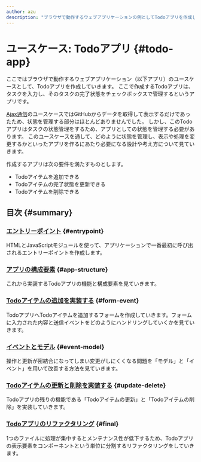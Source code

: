 ```yaml
---
author: azu
description: "ブラウザで動作するウェブアプリケーションの例としてTodoアプリを作成しながら、モジュールを使ったコード管理について紹介します。"
---
```


# ユースケース: Todoアプリ {#todo-app}

ここではブラウザで動作するウェブアプリケーション（以下アプリ）のユースケースとして、Todoアプリを作成していきます。
ここで作成するTodoアプリは、タスクを入力し、そのタスクの完了状態をチェックボックスで管理するというアプリです。

[Ajax通信][]のユースケースではGitHubからデータを取得して表示するだけであったため、状態を管理する部分はほとんどありませんでした。
しかし、このTodoアプリはタスクの状態管理をするため、アプリとしての状態を管理する必要があります。
このユースケースを通して、どのように状態を管理し、表示や処理を変更するかといったアプリを作るにあたり必要になる設計や考え方について見ていきます。

作成するアプリは次の要件を満たすものとします。

- Todoアイテムを追加できる
- Todoアイテムの完了状態を更新できる
- Todoアイテムを削除できる

<!-- 目次のアップデートでreflinkが消えるのでこの位置 -->

[ajax通信]: ../ajaxapp/README.md

## 目次 {#summary}

### [エントリーポイント](./entrypoint/README.md) {#entrypoint}

HTMLとJavaScriptモジュールを使って、アプリケーションで一番最初に呼び出されるエントリーポイントを作成します。

### [アプリの構成要素](./app-structure/README.md) {#app-structure}

これから実装するTodoアプリの機能と構成要素を見ていきます。

### [Todoアイテムの追加を実装する](./form-event/README.md) {#form-event}

TodoアプリへTodoアイテムを追加するフォームを作成していきます。フォームに入力された内容と送信イベントをどのようにハンドリングしていくかを見ていきます。

### [イベントとモデル](./event-model/README.md) {#event-model}

操作と更新が密結合になってしまい変更がしにくくなる問題を「モデル」と「イベント」を用いて改善する方法を見ていきます。

### [Todoアイテムの更新と削除を実装する](./update-delete/README.md) {#update-delete}

Todoアプリの残りの機能である「Todoアイテムの更新」と「Todoアイテムの削除」を実装していきます。

### [Todoアプリのリファクタリング](./final/README.md) {#final}

1つのファイルに処理が集中するとメンテナンス性が低下するため、Todoアプリの表示要素をコンポーネントという単位に分割するリファクタリングをしていきます。
